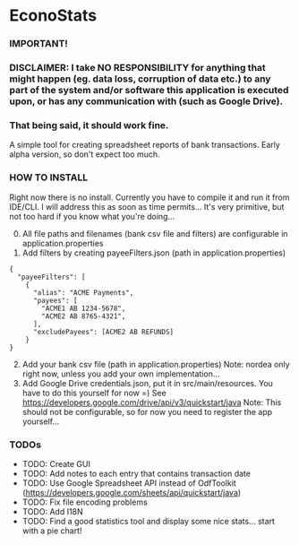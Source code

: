 # EconoStats

### IMPORTANT! 
### DISCLAIMER: I take NO RESPONSIBILITY for anything that might happen (eg. data loss, corruption of data etc.) to any part of the system and/or software this application is executed upon, or has any communication with (such as Google Drive).
### That being said, it should work fine.

A simple tool for creating spreadsheet reports of bank transactions.
Early alpha version, so don't expect too much.

### HOW TO INSTALL
Right now there is no install. 
Currently you have to compile it and run it from IDE/CLI.
I will address this as soon as time permits...
It's very primitive, but not too hard if you know what you're doing...

0. All file paths and filenames (bank csv file and filters) are configurable in application.properties 
1. Add filters by creating payeeFilters.json (path in application.properties)
```
{
  "payeeFilters": [
    {
      "alias": "ACME Payments",
      "payees": [
        "ACME1 AB 1234-5678",
        "ACME2 AB 8765-4321",
      ],
      "excludePayees": [ACME2 AB REFUNDS]
    }
}
```
2. Add your bank csv file (path in application.properties)
    Note: nordea only right now, unless you add your own implementation...
3. Add Google Drive credentials.json, put it in src/main/resources. You have to do this yourself for now =)
See https://developers.google.com/drive/api/v3/quickstart/java
    Note: This should not be configurable, so for now you need to register the app yourself...

### TODOs
* TODO: Create GUI
* TODO: Add notes to each entry that contains transaction date
* TODO: Use Google Spreadsheet API instead of OdfToolkit (https://developers.google.com/sheets/api/quickstart/java)
* TODO: Fix file encoding problems
* TODO: Add I18N
* TODO: Find a good statistics tool and display some nice stats... start with a pie chart!

